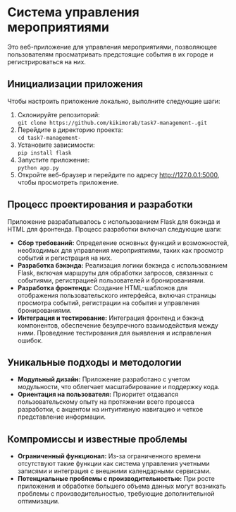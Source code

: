 <h1>Система управления мероприятиями</h1>

<p>Это веб-приложение для управления мероприятиями, позволяющее пользователям просматривать предстоящие события в их городе и регистрироваться на них.</p>

<h2>Инициализации приложения</h2>
<p>Чтобы настроить приложение локально, выполните следующие шаги:</p>

<ol>
  <li>Склонируйте репозиторий:<br>
    <code>git clone https://github.com/kikimorab/task7-management-.git</code></li>
  <li>Перейдите в директорию проекта:<br>
    <code>cd task7-management-</code></li>
  <li>Установите зависимости:<br>
    <code>pip install flask</code></li>
  <li>Запустите приложение:<br>
    <code>python app.py</code></li>
  <li>Откройте веб-браузер и перейдите по адресу <a href="http://127.0.0.1:5000/"> http://127.0.0.1:5000</a>, чтобы просмотреть приложение.</li>
</ol>

<h2>Процесс проектирования и разработки</h2>
<p>Приложение разрабатывалось с использованием Flask для бэкэнда и HTML для фронтенда. Процесс разработки включал следующие шаги:</p>

<ul>
  <li><strong>Сбор требований:</strong> Определение основных функций и возможностей, необходимых для управления мероприятиями, таких как просмотр событий и регистрация на них.</li>
  <li><strong>Разработка бэкэнда:</strong> Реализация логики бэкэнда с использованием Flask, включая маршруты для обработки запросов, связанных с событиями, регистрацией пользователей и бронированиями.</li>
  <li><strong>Разработка фронтенда:</strong> Создание HTML-шаблонов для отображения пользовательского интерфейса, включая страницы просмотра событий, регистрации на события и управления бронированиями.</li>
  <li><strong>Интеграция и тестирование:</strong> Интеграция фронтенд и бэкэнд компонентов, обеспечение безупречного взаимодействия между ними. Проведение тестирования для выявления и исправления ошибок.</li>
</ul>

<h2>Уникальные подходы и методологии</h2>
<ul>
  <li><strong>Модульный дизайн:</strong> Приложение разработано с учетом модульности, что облегчает масштабирование и поддержку кода.</li>
  <li><strong>Ориентация на пользователя:</strong> Приоритет отдавался пользовательскому опыту на протяжении всего процесса разработки, с акцентом на интуитивную навигацию и четкое представление информации.</li>
</ul>

<h2>Компромиссы и известные проблемы</h2>
<ul>
  <li><strong>Ограниченный функционал:</strong> Из-за ограниченного времени отсутствуют такие функции как система управления учетными записями и интеграция с внешними календарными сервисами.</li>
  <li><strong>Потенциальные проблемы с производительностью:</strong> При росте приложения и обработке большего объема данных могут возникать проблемы с производительностью, требующие дополнительной оптимизации.
